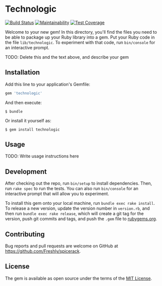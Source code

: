# Technologic

[![Build Status](https://semaphoreci.com/api/v1/freshly/spicerack/branches/master/badge.svg)](https://semaphoreci.com/freshly/spicerack)
[![Maintainability](https://api.codeclimate.com/v1/badges/7e089c2617c530a85b17/maintainability)](https://codeclimate.com/github/Freshly/spicerack/maintainability)
[![Test Coverage](https://api.codeclimate.com/v1/badges/7e089c2617c530a85b17/test_coverage)](https://codeclimate.com/github/Freshly/spicerack/test_coverage)

Welcome to your new gem! In this directory, you'll find the files you need to be able to package up your Ruby library into a gem. Put your Ruby code in the file `lib/technologic`. To experiment with that code, run `bin/console` for an interactive prompt.

TODO: Delete this and the text above, and describe your gem

## Installation

Add this line to your application's Gemfile:

```ruby
gem 'technologic'
```

And then execute:

    $ bundle

Or install it yourself as:

    $ gem install technologic

## Usage

TODO: Write usage instructions here

## Development

After checking out the repo, run `bin/setup` to install dependencies. Then, run `rake spec` to run the tests. You can also run `bin/console` for an interactive prompt that will allow you to experiment.

To install this gem onto your local machine, run `bundle exec rake install`. To release a new version, update the version number in `version.rb`, and then run `bundle exec rake release`, which will create a git tag for the version, push git commits and tags, and push the `.gem` file to [rubygems.org](https://rubygems.org).

## Contributing

Bug reports and pull requests are welcome on GitHub at https://github.com/Freshly/spicerack.

## License

The gem is available as open source under the terms of the [MIT License](https://opensource.org/licenses/MIT).
